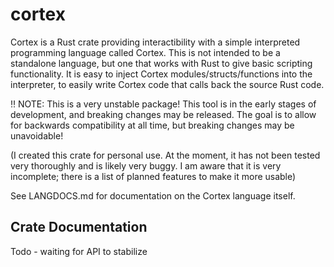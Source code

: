 # cortex

Cortex is a Rust crate providing interactibility with a simple interpreted programming language called Cortex. This is not intended to be a standalone language, but one that works with Rust to give basic scripting functionality. It is easy to inject Cortex modules/structs/functions into the interpreter, to easily write Cortex code that calls back the source Rust code.

‼ NOTE: This is a very unstable package! This tool is in the early stages of development, and breaking changes may be released. The goal is to allow for backwards compatibility at all time, but breaking changes may be unavoidable!

(I created this crate for personal use. At the moment, it has not been tested very thoroughly and is likely very buggy. I am aware that it is very incomplete; there is a list of planned features to make it more usable)

See LANGDOCS.md for documentation on the Cortex language itself.

## Crate Documentation
Todo - waiting for API to stabilize
